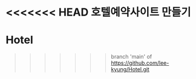 <<<<<<< HEAD
호텔예약사이트 만들기
=======
# Hotel
>>>>>>> branch 'main' of https://github.com/lee-kyung/Hotel.git
